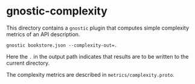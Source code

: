 # gnostic-complexity

This directory contains a `gnostic` plugin that computes simple complexity
metrics of an API description.

    gnostic bookstore.json --complexity-out=.

Here the `.` in the output path indicates that results are to be written to the
current directory.

The complexity metrics are described in `metrics/complexity.proto`.
